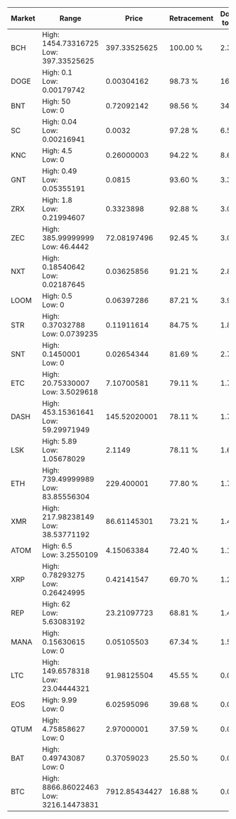 | Market | Range | Price| Retracement | Doubles to 50% |
| --- | --- | --- | --- | --- |
| BCH | High: 1454.73316725<br />Low: 397.33525625 | 397.33525625 | 100.00 % | 2.33 |
| DOGE | High: 0.1<br />Low: 0.00179742 | 0.00304162 | 98.73 % | 16.73 |
| BNT | High: 50<br />Low: 0 | 0.72092142 | 98.56 % | 34.68 |
| SC | High: 0.04<br />Low: 0.00216941 | 0.0032 | 97.28 % | 6.59 |
| KNC | High: 4.5<br />Low: 0 | 0.26000003 | 94.22 % | 8.65 |
| GNT | High: 0.49<br />Low: 0.05355191 | 0.0815 | 93.60 % | 3.33 |
| ZRX | High: 1.8<br />Low: 0.21994607 | 0.3323898 | 92.88 % | 3.04 |
| ZEC | High: 385.99999999<br />Low: 46.4442 | 72.08197496 | 92.45 % | 3.00 |
| NXT | High: 0.18540642<br />Low: 0.02187645 | 0.03625856 | 91.21 % | 2.86 |
| LOOM | High: 0.5<br />Low: 0 | 0.06397286 | 87.21 % | 3.91 |
| STR | High: 0.37032788<br />Low: 0.0739235 | 0.11911614 | 84.75 % | 1.86 |
| SNT | High: 0.1450001<br />Low: 0 | 0.02654344 | 81.69 % | 2.73 |
| ETC | High: 20.75330007<br />Low: 3.5029618 | 7.10700581 | 79.11 % | 1.71 |
| DASH | High: 453.15361641<br />Low: 59.29971949 | 145.52020001 | 78.11 % | 1.76 |
| LSK | High: 5.89<br />Low: 1.05678029 | 2.1149 | 78.11 % | 1.64 |
| ETH | High: 739.49999989<br />Low: 83.85556304 | 229.400001 | 77.80 % | 1.79 |
| XMR | High: 217.98238149<br />Low: 38.53771192 | 86.61145301 | 73.21 % | 1.48 |
| ATOM | High: 6.5<br />Low: 3.2550109 | 4.15063384 | 72.40 % | 1.18 |
| XRP | High: 0.78293275<br />Low: 0.26424995 | 0.42141547 | 69.70 % | 1.24 |
| REP | High: 62<br />Low: 5.63083192 | 23.21097723 | 68.81 % | 1.46 |
| MANA | High: 0.15630615<br />Low: 0 | 0.05105503 | 67.34 % | 1.53 |
| LTC | High: 149.6578318<br />Low: 23.04444321 | 91.98125504 | 45.55 % | 0.00 |
| EOS | High: 9.99<br />Low: 0 | 6.02595096 | 39.68 % | 0.00 |
| QTUM | High: 4.75858627<br />Low: 0 | 2.97000001 | 37.59 % | 0.00 |
| BAT | High: 0.49743087<br />Low: 0 | 0.37059023 | 25.50 % | 0.00 |
| BTC | High: 8866.86022463<br />Low: 3216.14473831 | 7912.85434427 | 16.88 % | 0.00 |
